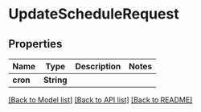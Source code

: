 # UpdateScheduleRequest

## Properties
Name | Type | Description | Notes
------------ | ------------- | ------------- | -------------
**cron** | **String** |  | 

[[Back to Model list]](../README.md#documentation-for-models) [[Back to API list]](../README.md#documentation-for-api-endpoints) [[Back to README]](../README.md)


